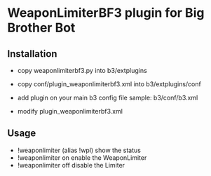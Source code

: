 # WeaponLimiterBF3 plugin for Big Brother Bot #

## Installation ##
* copy weaponlimiterbf3.py into b3/extplugins
* copy conf/plugin_weaponlimiterbf3.xml into b3/extplugins/conf
* add plugin on your main b3 config file
sample: b3/conf/b3.xml
    <plugin name="teamspeakbf" config="@conf/extplugins/plugin_teamspeakbf.xml"/>

* modify plugin_weaponlimiterbf3.xml

## Usage ##
* !weaponlimiter (alias !wpl) show the status
* !weaponlimiter on enable the WeaponLimiter
* !weaponlimiter off disable the Limiter
